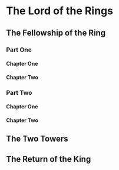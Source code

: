 # The Lord of the Rings 

## The Fellowship of the Ring

### Part One 

#### Chapter One 

#### Chapter Two 

### Part Two 

#### Chapter One 

#### Chapter Two 

## The Two Towers 

## The Return of the King 